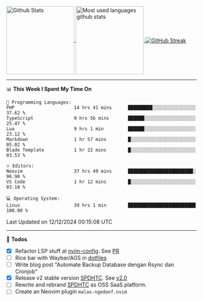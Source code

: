 <a href="https://github.com/anuraghazra/github-readme-stats">
  <img 
        height=180
        align="center" 
        src="https://github-readme-stats.vercel.app/api?username=rizkyilhampra&rank_icon=github&show_icons=true&theme=catppuccin_mocha&hide_border=true&include_all_commits=true&count_private=true&card_width=270" 
        alt="Github Stats" 
    />
</a>
<a href="https://github.com/anuraghazra/github-readme-stats">
  <img 
        height=180
        align="center" 
        src="https://github-readme-stats.vercel.app/api/top-langs/?username=rizkyilhampra&layout=compact&theme=catppuccin_mocha&hide_border=true&langs_count=8" 
        alt="Most used languages github stats" 
    />
</a>
<a href="https://git.io/streak-stats"><img src="https://streak-stats.demolab.com?user=rizkyilhampra&theme=catppuccin-mocha&hide_border=true" align="center" alt="GitHub Streak" /></a>

---

<!--START_SECTION:waka-->
📊 **This Week I Spent My Time On** 

```text
💬 Programming Languages: 
PHP                      14 hrs 41 mins      █████████░░░░░░░░░░░░░░░░   37.62 % 
TypeScript               9 hrs 56 mins       ██████░░░░░░░░░░░░░░░░░░░   25.47 % 
Lua                      9 hrs 1 min         ██████░░░░░░░░░░░░░░░░░░░   23.12 % 
Markdown                 1 hr 57 mins        █░░░░░░░░░░░░░░░░░░░░░░░░   05.02 % 
Blade Template           1 hr 22 mins        █░░░░░░░░░░░░░░░░░░░░░░░░   03.53 % 

🔥 Editors: 
Neovim                   37 hrs 49 mins      ████████████████████████░   96.90 % 
VS Code                  1 hr 12 mins        █░░░░░░░░░░░░░░░░░░░░░░░░   03.10 % 

💻 Operating System: 
Linux                    39 hrs 1 min        █████████████████████████   100.00 % 
```


 Last Updated on 12/12/2024 00:15:08 UTC
<!--END_SECTION:waka-->

---

📒 **Todos**
<br>
- [x] Refactor LSP stuff at [nvim-config](https://github.com/rizkyilhampra/nvim-config). See [PR](https://github.com/rizkyilhampra/nvim-config/pull/9)
- [ ] Rice bar with Waybar/AGS in [dotfiles](https://github.com/rizkyilhampra/dotfiles)
- [ ] Write blog post "Automate Backup Database dengan Rsync dan Cronjob"
- [x] Release v2 stable version [SPDHTC](https://github.com/rizkyilhampra/spdhtc). See [v2.0](https://github.com/rizkyilhampra/spdhtc/releases/tag/v2.0)
- [ ] Rewrite and rebrand [SPDHTC](https://github.com/rizkyilhampra/spdhtc) as OSS SaaS platform.
- [ ] Create an Neovim plugin `malas-ngodonf.nvim`
